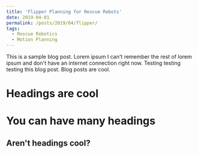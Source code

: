 ```yaml
---
title: 'Flipper Planning for Rescue Robots'
date: 2019-04-01
permalink: /posts/2019/04/flipper/
tags:
  - Rescue Robotics
  - Motion Planning
---
```


This is a sample blog post. Lorem ipsum I can't remember the rest of lorem ipsum and don't have an internet connection right now. Testing testing testing this blog post. Blog posts are cool.

Headings are cool
======

You can have many headings
======

Aren't headings cool?
------
